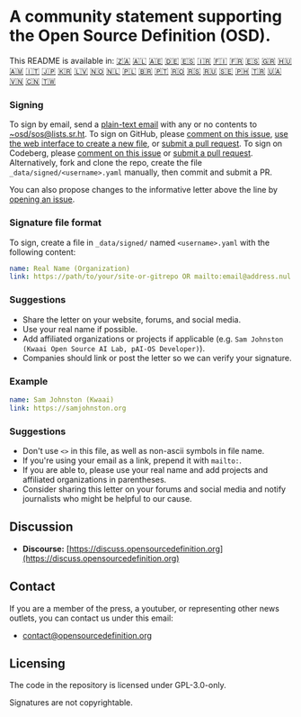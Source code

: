# A community statement supporting the Open Source Definition (OSD).

This README is available in:
[🇿🇦](README_AF.md)
[🇦🇱](README_AL.md)
[🇦🇪](README_AR.md)
[🇩🇪](README_DE.md)
[🇪🇸](README_ES.md)
[🇮🇷](README_FA.md)
[🇫🇮](README_FI.md)
[🇫🇷](README_FR.md)
[🇪🇸](README_GL.md)
[🇬🇷](README_GR.md)
[🇭🇺](README_HU.md)
[🇦🇲](README_HY.md)
[🇮🇹](README_IT.md)
[🇯🇵](README_JP.md)
[🇰🇷](README_KO.md)
[🇱🇻](README_LV.md)
[🇳🇴](README_NB_NO.md)
[🇳🇱](README_NL.md)
[🇵🇱](README_PL.md)
[🇧🇷](README_PT_BR.md)
[🇵🇹](README_PT_PT.md)
[🇷🇴](README_RO.md)
[🇷🇸](README_RS.md)
[🇷🇺](README_RU.md)
[🇸🇪](README_SE.md)
[🇵🇭](README_TL.md)
[🇹🇷](README_TR.md)
[🇺🇦](README_UA.md)
[🇻🇳](README_VI.md)
[🇨🇳](README_ZH-CN.md)
[🇹🇼](README_ZH-TW.md)

### Signing

To sign by email, send a [plain-text email](https://useplaintext.email/) with any or no contents to [~osd/sos@lists.sr.ht](mailto:~osd/sos@lists.sr.ht).
To sign on GitHub, please [comment on this issue](https://github.com/OpenSourceDefinition/SaveOpenSource/issues/1), [use the web interface to create a new file](https://github.com/OpenSourceDefinition/SaveOpenSource/new/master/_data/signed), or [submit a pull request](https://github.com/OpenSourceDefinition/SaveOpenSource/pulls).
To sign on Codeberg, please [comment on this issue](https://codeberg.org/osd/sos/issues/1) or [submit a pull request](https://codeberg.org/osd/sos/pulls).
Alternatively, fork and clone the repo, create the file `_data/signed/<username>.yaml` manually, then commit and submit a PR.

You can also propose changes to the informative letter above the line by [opening an issue](https://codeberg.org/osd/sos/issues).

### Signature file format

To sign, create a file in `_data/signed/` named `<username>.yaml` with the following content:

```yaml
name: Real Name (Organization)
link: https://path/to/your/site-or-gitrepo OR mailto:email@address.nul
```

### Suggestions
- Share the letter on your website, forums, and social media.
- Use your real name if possible.
- Add affiliated organizations or projects if applicable (e.g. `Sam Johnston (Kwaai Open Source AI Lab, pAI-OS Developer)`).
- Companies should link or post the letter so we can verify your signature.

### Example

```yaml
name: Sam Johnston (Kwaai)
link: https://samjohnston.org
```

### Suggestions

- Don't use `<>` in this file, as well as non-ascii symbols in file name.
- If you're using your email as a link, prepend it with `mailto:`.
- If you are able to, please use your real name and add projects and affiliated organizations in parentheses.
- Consider sharing this letter on your forums and social media and notify journalists who might be helpful to our cause.

## Discussion

- **Discourse:** [https://discuss.opensourcedefinition.org](https://discuss.opensourcedefinition.org)

## Contact
If you are a member of the press, a youtuber, or representing other news outlets, you can contact us under this email:
- [contact@opensourcedefinition.org](mailto:contact@opensourcedefinition.org)

## Licensing
The code in the repository is licensed under GPL-3.0-only.

Signatures are not copyrightable.
